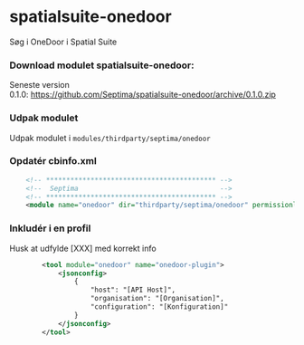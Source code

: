 # spatialsuite-onedoor
Søg i OneDoor i Spatial Suite

### Download modulet spatialsuite-onedoor:
Seneste version  
      0.1.0: https://github.com/Septima/spatialsuite-onedoor/archive/0.1.0.zip

### Udpak modulet

Udpak modulet i `modules/thirdparty/septima/onedoor`

### Opdatér cbinfo.xml
```xml
    <!-- ****************************************** --> 
    <!--  Septima                                   --> 
    <!-- ****************************************** --> 
    <module name="onedoor" dir="thirdparty/septima/onedoor" permissionlevel="public"/>
```

### Inkludér i en profil  
Husk at udfylde [XXX] med korrekt info  
```xml
        <tool module="onedoor" name="onedoor-plugin">
            <jsonconfig>
                {
                    "host": "[API Host]",
                    "organisation": "[Organisation]",
                    "configuration": "[Konfiguration]"
                }
            </jsonconfig>
        </tool>
```
